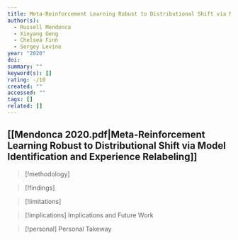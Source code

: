 ```yaml
---
title: Meta-Reinforcement Learning Robust to Distributional Shift via Model Identification and Experience Relabeling
author(s):
  - Russell Mendonca
  - Xinyang Geng
  - Chelsea Finn
  - Sergey Levine
year: "2020"
doi: 
summary: ""
keyword(s): []
rating: -/10
created: ""
accessed: ""
tags: []
related: []
---
```

## [[Mendonca 2020.pdf|Meta-Reinforcement Learning Robust to Distributional Shift via Model Identification and Experience Relabeling]]

>[!methodology]
>

>[!findings]
>

>[!limitations]
>

>[!implications] Implications and Future Work
>

>[!personal] Personal Takeway
>
